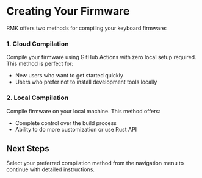 # Creating Your Firmware

RMK offers two methods for compiling your keyboard firmware:

### 1. Cloud Compilation
Compile your firmware using GitHub Actions with zero local setup required. This method is perfect for:
- New users who want to get started quickly
- Users who prefer not to install development tools locally  

### 2. Local Compilation
Compile firmware on your local machine. This method offers:
- Complete control over the build process
- Ability to do more customization or use Rust API

## Next Steps

Select your preferred compilation method from the navigation menu to continue with detailed instructions.
